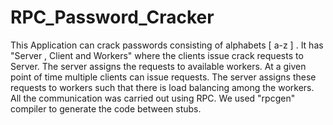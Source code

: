 RPC_Password_Cracker
====================

This Application can crack passwords consisting of alphabets [ a-z ] . It has "Server , Client and Workers" where the clients issue crack requests to Server. The server assigns the requests to available workers. At a given point of time multiple clients can issue requests. The server assigns these requests to workers such that there is load balancing among the workers. All the communication was carried out using RPC. We used "rpcgen" compiler to generate the code between stubs.
